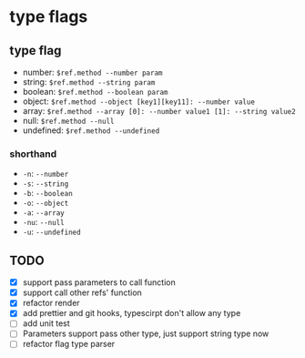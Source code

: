 # type flags

## type flag

- number: `$ref.method --number param`
- string: `$ref.method --string param`
- boolean: `$ref.method --boolean param`
- object: `$ref.method --object [key1][key11]: --number value`
- array: `$ref.method --array [0]: --number value1 [1]: --string value2`
- null: `$ref.method --null`
- undefined: `$ref.method --undefined`

### shorthand

- `-n`: `--number`
- `-s`: `--string`
- `-b`: `--boolean`
- `-o`: `--object`
- `-a`: `--array`
- `-nu`: `--null`
- `-u`: `--undefined`

## TODO

- [x] support pass parameters to call function
- [x] support call other refs' function
- [x] refactor render
- [x] add prettier and git hooks, typescirpt don't allow any type
- [ ] add unit test
- [ ] Parameters support pass other type, just support string type now
- [ ] refactor flag type parser
